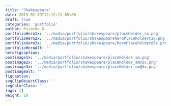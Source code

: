 ```yaml
---
title: 'Shakespeare'
date: 2019-02-19T12:12:11-05:00
draft: true
categories: 'portfolio'
author: Ricardo G.
portfolioHero1x: '../media/portfolio/shakespeare/placeHolder_sm.png'
portfolioHero2x: '../media/portfolio/shakespeareheroPlaceholder@2x.png'
portfolioHero3x: '../media/portfolio/shakespeare/heroPlaceholder@3x.png'
portfolioHeroAlt: ''
heroFigcaption: ''
postimage1x: '../media/portfolio/shakespeare/placeHolder_sm.png'
postimage2x: '../media/portfolio/shakespeare/placeHolder_sm@2x.png'
postimage3x: '../media/portfolio/shakespeare/placeHolder_sm@3x.png'
postimagealt: ''
figcaption: ''
svgClipObjectClass: ''
svgColorClass: ''
tags: []
weight: 10
---
```

